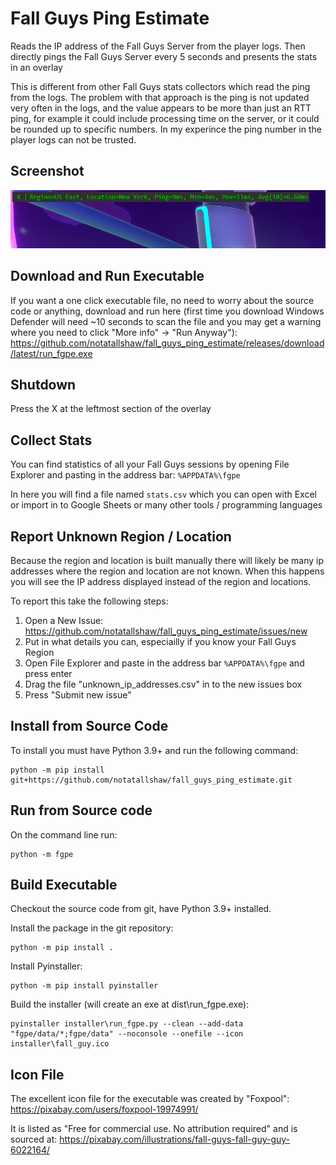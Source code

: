 # Fall Guys Ping Estimate

Reads the IP address of the Fall Guys Server from the player logs. Then directly pings the Fall Guys Server every 5 seconds and presents the stats in an overlay

This is different from other Fall Guys stats collectors which read the ping from the logs. The problem with that approach is the ping is not updated very often in the logs, and the value appears to be more than just an RTT ping, for example it could include processing time on the server, or it could be rounded up to specific numbers. In my experince the ping number in the player logs can not be trusted.

## Screenshot

![Fall Guys Ping Estimate](fall_guys_ping_estimator.png "Fall Guys Ping Estimate")

## Download and Run Executable

If you want a one click executable file, no need to worry about the source code or anything, download and run here (first time you download Windows Defender will need ~10 seconds to scan the file and you may get a warning where you need to click "More info" -> "Run Anyway"): https://github.com/notatallshaw/fall_guys_ping_estimate/releases/download/latest/run_fgpe.exe

## Shutdown

Press the X at the leftmost section of the overlay

## Collect Stats

You can find statistics of all your Fall Guys sessions by opening File Explorer and pasting in the address bar: `%APPDATA%\fgpe`

In here you will find a file named `stats.csv` which you can open with Excel or import in to Google Sheets or many other tools / programming languages

## Report Unknown Region / Location

Because the region and location is built manually there will likely be many ip addresses where the region and location are not known. When this happens you will see the IP address displayed instead of the region and locations.

To report this take the following steps:

1. Open a New Issue: https://github.com/notatallshaw/fall_guys_ping_estimate/issues/new
2. Put in what details you can, especiailly if you know your Fall Guys Region
3. Open File Explorer and paste in the address bar `%APPDATA%\fgpe` and press enter
4. Drag the file "unknown_ip_addresses.csv" in to the new issues box
5. Press "Submit new issue"

## Install from Source Code

To install you must have Python 3.9+ and run the following command:

```
python -m pip install git+https://github.com/notatallshaw/fall_guys_ping_estimate.git
```

## Run from Source code

On the command line run:

```
python -m fgpe
```

## Build Executable

Checkout the source code from git, have Python 3.9+ installed.

Install the package in the git repository:

```
python -m pip install .
```

Install Pyinstaller:

```
python -m pip install pyinstaller
```

Build the installer (will create an exe at dist\run_fgpe.exe):

```
pyinstaller installer\run_fgpe.py --clean --add-data "fgpe/data/*;fgpe/data" --noconsole --onefile --icon installer\fall_guy.ico
```


## Icon File

The excellent icon file for the executable was created by "Foxpool": https://pixabay.com/users/foxpool-19974991/

It is listed as "Free for commercial use. No attribution required" and is sourced at: https://pixabay.com/illustrations/fall-guys-fall-guy-guy-6022164/
